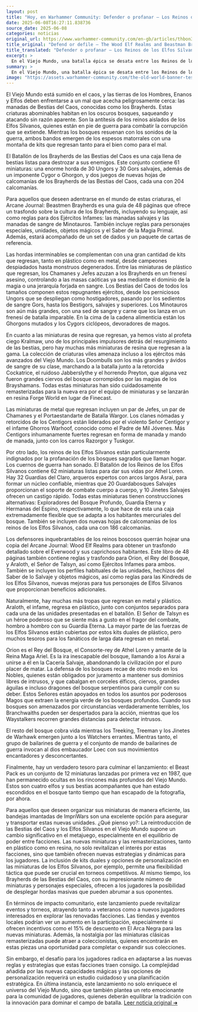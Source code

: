 ```yaml
---
layout: post
title: "Hoy, en Warhammer Community: Defender o profanar – Los Reinos de los Elfos Silvanos y las Manadas de Bestias luchan por los bosques del Viejo Mundo"
date: 2025-06-08T16:27:11.838736
source_date: 2025-06-08
categories: noticias
original_url: https://www.warhammer-community.com/en-gb/articles/thbon3tc/defend-or-defile-the-wood-elf-realms-and-beastman-brayherds-battle-for-the-forests-of-the-old-world/
title_original: "Defend or defile – The Wood Elf Realms and Beastman Brayherds battle for the forests of the Old World - Warhammer Community"
title_translated: "Defender o profanar – Los Reinos de los Elfos Silvanos y las Manadas de Bestias luchan por los bosques del Viejo Mundo"
excerpt: >
  En el Viejo Mundo, una batalla épica se desata entre los Reinos de los Elfos Silvanos y las temibles Manadas de Bestias. Mientras estas criaturas caóticas intentan corromper los sagrados bosques, los elfos están decididos a proteger su hogar a toda costa. Con nuevas miniaturas y guías como el Arcane Journal, los jugadores pueden sumergirse en esta guerra sin cuartel, eligiendo entre defender la naturaleza o unirse a las fuerzas del caos. ¡Prepárate para liderar tu ejército en esta emocionante expansión de Warhammer!
summary: >
  En el Viejo Mundo, una batalla épica se desata entre los Reinos de los Elfos Silvanos y las temibles Manadas de Bestias. Mientras estas criaturas caóticas intentan corromper los sagrados bosques, los elfos están decididos a proteger su hogar a toda costa. Con nuevas miniaturas y guías como el Arcane Journal, los jugadores pueden sumergirse en esta guerra sin cuartel, eligiendo entre defender la naturaleza o unirse a las fuerzas del caos. ¡Prepárate para liderar tu ejército en esta emocionante expansión de Warhammer!
image: "https://assets.warhammer-community.com/the-old-world-banner-test.jpg"
---
```


El Viejo Mundo está sumido en el caos, y las tierras de los Hombres, Enanos y Elfos deben enfrentarse a un mal que acecha peligrosamente cerca: las manadas de Bestias del Caos, conocidas como los Brayherds. Estas criaturas abominables habitan en los oscuros bosques, saqueando y atacando sin razón aparente. Son la antítesis de los reinos aislados de los Elfos Silvanos, quienes están en pie de guerra para combatir la corrupción que se extiende. Mientras los bosques resuenan con los sonidos de la guerra, ambos bandos emergen de los espesos matorrales con una montaña de kits que regresan tanto para el bien como para el mal.

El Batallón de los Brayherds de las Bestias del Caos es una caja llena de bestias listas para destrozar a sus enemigos. Este conjunto contiene 61 miniaturas: una enorme horda de 30 Ungors y 30 Gors salvajes, además de un imponente Cygor o Ghorgon, y dos juegos de nuevas hojas de calcomanías de los Brayherds de las Bestias del Caos, cada una con 204 calcomanías.

Para aquellos que deseen adentrarse en el mundo de estas criaturas, el Arcane Journal: Beastmen Brayherds es una guía de 48 páginas que ofrece un trasfondo sobre la cultura de los Brayherds, incluyendo su lenguaje, así como reglas para dos Ejércitos Infames: las manadas salvajes y las manadas de sangre de Minotauros. También incluye reglas para personajes especiales, unidades, objetos mágicos y el Saber de la Magia Primal. Además, estará acompañado de un set de dados y un paquete de cartas de referencia.

Las hordas interminables se complementan con una gran cantidad de kits que regresan, tanto en plástico como en metal, desde campeones despiadados hasta monstruos degenerados. Entre las miniaturas de plástico que regresan, los Chamanes y Jefes azuzan a los Brayherds en un frenesí asesino, controlando a las masas caóticas ya sea mediante el dominio de la magia o una jerarquía forjada en sangre. Los Bestias del Caos de todos los tamaños componen estos repugnantes ejércitos, desde los perniciosos Ungors que se despliegan como hostigadores, pasando por los sedientos de sangre Gors, hasta los Bestigors, salvajes y superiores. Los Minotauros son aún más grandes, con una sed de sangre y carne que los lanza en un frenesí de batalla imparable. En la cima de la cadena alimenticia están los Ghorgons mutados y los Cygors ciclópeos, devoradores de magos.

En cuanto a las miniaturas de resina que regresan, ya hemos visto al profeta ciego Kralmaw, uno de los principales impulsores detrás del resurgimiento de las bestias, pero hay muchas más miniaturas de resina que regresan a la gama. La colección de criaturas viles amenaza incluso a los ejércitos más avanzados del Viejo Mundo. Los Doombulls son los más grandes y ávidos de sangre de su clase, marchando a la batalla junto a la retorcida Cockatrice, el ruidoso Jabberslythe y el horrendo Preyton, que alguna vez fueron grandes ciervos del bosque corrompidos por las magias de los Brayshamans. Todas estas miniaturas han sido cuidadosamente remasterizadas para la nueva era por el equipo de miniaturas y se lanzarán en resina Forge World en lugar de Finecast.

Las miniaturas de metal que regresan incluyen un par de Jefes, un par de Chamanes y el Portaestandarte de Batalla Wargor. Los clanes nómadas y retorcidos de los Centigors están liderados por el violento Señor Centigor y el infame Ghorros Warhoof, conocido como el Padre de Mil Jóvenes. Más Centigors inhumanamente fuertes regresan en forma de manada y mando de manada, junto con los carros Razorgor y Tuskgor.

Por otro lado, los reinos de los Elfos Silvanos están particularmente indignados por la profanación de los bosques sagrados que llaman hogar. Los cuernos de guerra han sonado. El Batallón de los Reinos de los Elfos Silvanos contiene 62 miniaturas listas para dar sus vidas por Athel Loren. Hay 32 Guardias del Claro, arqueros expertos con arcos largos Asrai, para formar un núcleo confiable, mientras que 20 Guardabosques Salvajes proporcionan el soporte de combate cuerpo a cuerpo, y 10 Jinetes Salvajes ofrecen un castigo rápido. Todas estas miniaturas tienen construcciones alternativas: Exploradores del Bosque Profundo, Guardia Eterna y Hermanas del Espino, respectivamente, lo que hace de esta una caja extremadamente flexible que se adapta a los habitantes mercuriales del bosque. También se incluyen dos nuevas hojas de calcomanías de los reinos de los Elfos Silvanos, cada una con 186 calcomanías.

Los defensores inquebrantables de los reinos boscosos querrán hojear una copia del Arcane Journal: Wood Elf Realms para obtener un trasfondo detallado sobre el Everwood y sus caprichosos habitantes. Este libro de 48 páginas también contiene reglas y trasfondo para Orion, el Rey del Bosque, y Araloth, el Señor de Talsyn, así como Ejércitos Infames para ambos. También se incluyen los perfiles habituales de las unidades, hechizos del Saber de lo Salvaje y objetos mágicos, así como reglas para las Kindreds de los Elfos Silvanos, nuevas mejoras para tus personajes de Elfos Silvanos que proporcionan beneficios adicionales.

Naturalmente, hay muchas más tropas que regresan en metal y plástico. Araloth, el infame, regresa en plástico, junto con conjuntos separados para cada una de las unidades presentadas en el batallón. El Señor de Talsyn es un héroe poderoso que se siente más a gusto en el fragor del combate, hombro a hombro con su Guardia Eterna. La mayor parte de las fuerzas de los Elfos Silvanos están cubiertas por estos kits duales de plástico, pero muchos tesoros para los fanáticos de larga data regresan en metal.

Orion es el Rey del Bosque, el Consorte-rey de Athel Loren y amante de la Reina Maga Ariel. Es la ira inescapable del bosque, llamando a los Asrai a unirse a él en la Cacería Salvaje, abandonando la civilización por el puro placer de matar. La defensa de los bosques recae de otro modo en los Nobles, quienes están obligados por juramento a mantener sus dominios libres de intrusos, y que cabalgan en corceles élficos, ciervos, grandes águilas e incluso dragones del bosque serpentinos para cumplir con su deber. Estos Señores están apoyados en todos los asuntos por poderosos Magos que extraen la energía verde de los bosques profundos. Cuando sus bosques son amenazados por circunstancias verdaderamente terribles, los Branchwaiths pueden ser despertados para la acción, mientras que los Waystalkers recorren grandes distancias para detectar intrusos.

El resto del bosque cobra vida mientras los Treeking, Treeman y los Jinetes de Warhawk emergen junto a los Watchers errantes. Mientras tanto, el grupo de bailarines de guerra y el conjunto de mando de bailarines de guerra invocan al dios embaucador Loec con sus movimientos encantadores y desconcertantes.

Finalmente, hay un verdadero tesoro para culminar el lanzamiento: el Beast Pack es un conjunto de 12 miniaturas lanzadas por primera vez en 1987, que han permanecido ocultas en los rincones más profundos del Viejo Mundo. Estos son cuatro elfos y sus bestias acompañantes que han estado escondidos en el bosque tanto tiempo que han escapado de la fotografía, por ahora.

Para aquellos que deseen organizar sus miniaturas de manera eficiente, las bandejas imantadas de ImpriWars son una excelente opción para asegurar y transportar estas nuevas unidades.
¿Qué pienso yo?: La reintroducción de las Bestias del Caos y los Elfos Silvanos en el Viejo Mundo supone un cambio significativo en el metajuego, especialmente en el equilibrio de poder entre facciones. Las nuevas miniaturas y las remasterizaciones, tanto en plástico como en resina, no solo revitalizan el interés por estas facciones, sino que también ofrecen nuevas estrategias y dinámicas para los jugadores. La inclusión de kits duales y opciones de personalización en las miniaturas de los Elfos Silvanos, por ejemplo, permite una flexibilidad táctica que puede ser crucial en torneos competitivos. Al mismo tiempo, los Brayherds de las Bestias del Caos, con su impresionante número de miniaturas y personajes especiales, ofrecen a los jugadores la posibilidad de desplegar hordas masivas que pueden abrumar a sus oponentes.

En términos de impacto comunitario, este lanzamiento puede revitalizar eventos y torneos, atrayendo tanto a veteranos como a nuevos jugadores interesados en explorar las renovadas facciones. Las tiendas y eventos locales podrían ver un aumento en la participación, especialmente si ofrecen incentivos como el 15% de descuento en El Arca Negra para las nuevas miniaturas. Además, la nostalgia por las miniaturas clásicas remasterizadas puede atraer a coleccionistas, quienes encontrarán en estas piezas una oportunidad para completar o expandir sus colecciones.

Sin embargo, el desafío para los jugadores radica en adaptarse a las nuevas reglas y estrategias que estas facciones traen consigo. La complejidad añadida por las nuevas capacidades mágicas y las opciones de personalización requerirá un estudio cuidadoso y una planificación estratégica. En última instancia, este lanzamiento no solo enriquece el universo del Viejo Mundo, sino que también plantea un reto emocionante para la comunidad de jugadores, quienes deberán equilibrar la tradición con la innovación para dominar el campo de batalla.
[Leer noticia original ➜](https://www.warhammer-community.com/en-gb/articles/thbon3tc/defend-or-defile-the-wood-elf-realms-and-beastman-brayherds-battle-for-the-forests-of-the-old-world/)
